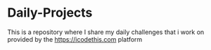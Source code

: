 # Daily-Projects
This is a repository where I share my daily challenges that i work on provided by the https://icodethis.com platform
